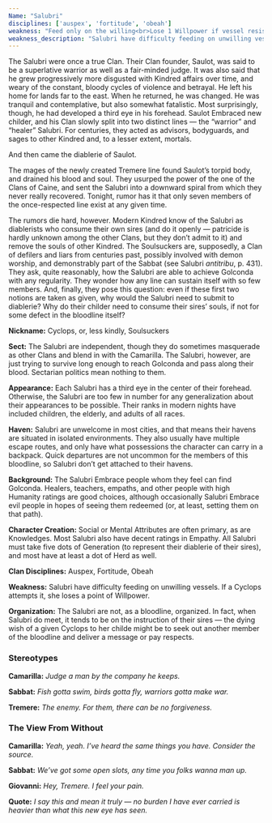 ```yaml
---
Name: "Salubri"
disciplines: ['auspex', 'fortitude', 'obeah']
weakness: "Feed only on the willing<br>Lose 1 Willpower if vessel resists"
weakness_description: "Salubri have difficulty feeding on unwilling vessels. If a Cyclops attempts it, she loses a point of Willpower."
---
```


<p>The Salubri were once a true Clan. Their Clan founder, Saulot, was said to be a superlative warrior as well as a fair-minded judge. It was also said that he grew progressively more disgusted with Kindred affairs over time, and weary of the constant, bloody cycles of violence and betrayal. He left his home for lands far to the east. When he returned, he was changed. He was tranquil and contemplative, but also somewhat fatalistic. Most surprisingly, though, he had developed a third eye in his forehead. Saulot Embraced new childer, and his Clan slowly split into two distinct lines — the “warrior” and “healer” Salubri. For centuries, they acted as advisors, bodyguards, and sages to other Kindred and, to a lesser extent, mortals.</p><p>And then came the diablerie of Saulot.</p><p>The mages of the newly created Tremere line found Saulot’s torpid body, and drained his blood and soul. They usurped the power of the one of the Clans of Caine, and sent the Salubri into a downward spiral from which they never really recovered. Tonight, rumor has it that only seven members of the once-respected line exist at any given time.</p><p>The rumors die hard, however. Modern Kindred know of the Salubri as diablerists who consume their own sires (and do it openly — patricide is hardly unknown among the other Clans, but they don’t admit to it) and remove the souls of other Kindred. The Soulsuckers are, supposedly, a Clan of defilers and liars from centuries past, possibly involved with demon worship, and demonstrably part of the Sabbat (see Salubri <i>antitribu</i>, p. 431). They ask, quite reasonably, how the Salubri are able to achieve Golconda with any regularity. They wonder how any line can sustain itself with so few members. And, finally, they pose this question: even if these first two notions are taken as given, why would the Salubri need to submit to diablerie? Why do their childer need to consume their sires’ souls, if not for some defect in the bloodline itself?</p><p><b>Nickname:</b> Cyclops, or, less kindly, Soulsuckers</p><p><b>Sect:</b> The Salubri are independent, though they do sometimes masquerade as other Clans and blend in with the Camarilla. The Salubri, however, are just trying to survive long enough to reach Golconda and pass along their blood. Sectarian politics mean nothing to them.</p><p><b>Appearance:</b> Each Salubri has a third eye in the center of their forehead. Otherwise, the Salubri are too few in number for any generalization about their appearances to be possible. Their ranks in modern nights have included children, the elderly, and adults of all races.</p><p><b>Haven:</b> Salubri are unwelcome in most cities, and that means their havens are situated in isolated environments. They also usually have multiple escape routes, and only have what possessions the character can carry in a backpack. Quick departures are not uncommon for the members of this bloodline, so Salubri don’t get attached to their havens.</p><p><b>Background:</b> The Salubri Embrace people whom they feel can find Golconda. Healers, teachers, empaths, and other people with high Humanity ratings are good choices, although occasionally Salubri Embrace evil people in hopes of seeing them redeemed (or, at least, setting them on that path).</p><p><b>Character Creation:</b> Social or Mental Attributes are often primary, as are Knowledges. Most Salubri also have decent ratings in Empathy. All Salubri must take five dots of Generation (to represent their diablerie of their sires), and most have at least a dot of Herd as well.</p><p><b>Clan Disciplines:</b> Auspex, Fortitude, Obeah</p><p><b>Weakness:</b> Salubri have difficulty feeding on unwilling vessels. If a Cyclops attempts it, she loses a point of Willpower.</p><p><b>Organization:</b> The Salubri are not, as a bloodline, organized. In fact, when Salubri do meet, it tends to be on the instruction of their sires — the dying wish of a given Cyclops to her childe might be to seek out another member of the bloodline and deliver a message or pay respects.</p><div class=ttlStereo><h3>Stereotypes</h3><p><b>Camarilla:</b> <i>Judge a man by the company he keeps.</i></p><p><b>Sabbat:</b> <i>Fish gotta swim, birds gotta fly, warriors gotta make war.</i></p><p><b>Tremere:</b> <i>The enemy. For them, there can be no forgiveness.</i></p></div><div class=ttlStereo><h3>The View From Without</h3><p><b>Camarilla:</b> <i>Yeah, yeah. I’ve heard the same things you have. Consider the source.</i></p><p><b>Sabbat:</b> <i>We’ve got some open slots, any time you folks wanna man up.</i></p><p><b>Giovanni:</b> <i>Hey, Tremere. I feel your pain.</i></p></div><p class=ttlQuote><b>Quote:</b> <i>I say this and mean it truly — no burden I have ever carried is heavier than what this new eye has seen.</i></p>